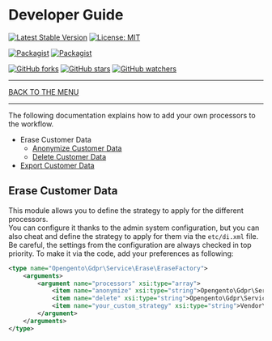 # Developer Guide

[![Latest Stable Version](https://img.shields.io/packagist/v/opengento/module-gdpr.svg?style=flat-square)](https://packagist.org/packages/opengento/module-gdpr)
[![License: MIT](https://img.shields.io/github/license/opengento/magento2-gdpr.svg?style=flat-square)](./LICENSE)

[![Packagist](https://img.shields.io/packagist/dt/opengento/module-gdpr.svg?style=flat-square)](https://packagist.org/packages/opengento/module-gdpr)
[![Packagist](https://img.shields.io/packagist/dm/opengento/module-gdpr.svg?style=flat-square)](https://packagist.org/packages/opengento/module-gdpr)

[![GitHub forks](https://img.shields.io/github/forks/opengento/magento2-gdpr.svg?style=social)](https://github.com/opengento/magento2-gdpr/network/members)
[![GitHub stars](https://img.shields.io/github/stars/opengento/magento2-gdpr.svg?style=social)](https://github.com/opengento/magento2-gdpr/stargazers)
[![GitHub watchers](https://img.shields.io/github/watchers/opengento/magento2-gdpr.svg?style=social)](https://github.com/opengento/magento2-gdpr/watchers)

___

[BACK TO THE MENU](/magento2-gdpr/)

___

The following documentation explains how to add your own processors to the workflow.

* Erase Customer Data
    * [Anonymize Customer Data](/magento2-gdpr/developer-guide/anonymize-customer-data/)
    * [Delete Customer Data](/magento2-gdpr/developer-guide/delete-customer-data/)
* [Export Customer Data](/magento2-gdpr/developer-guide/export-customer-data/)

## Erase Customer Data

This module allows you to define the strategy to apply for the different processors.  
You can configure it thanks to the admin system configuration, but you can also cheat and
define the strategy to apply for them via the `etc/di.xml` file. Be careful, the settings from the configuration
are always checked in top priority. To make it via the code, add your preferences as following:

```xml
<type name="Opengento\Gdpr\Service\Erase\EraseFactory">
    <arguments>
        <argument name="processors" xsi:type="array">
            <item name="anonymize" xsi:type="string">Opengento\Gdpr\Service\Erase\Processor\AnonymizeProcessor</item>
            <item name="delete" xsi:type="string">Opengento\Gdpr\Service\Erase\Processor\DeleteProcessor</item>        
            <item name="your_custom_strategy" xsi:type="string">Vendor\Module\EraseProcessor</item>        
        </argument>
    </arguments>
</type>
```
